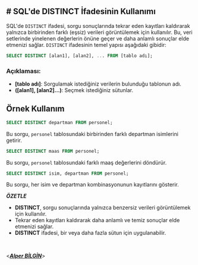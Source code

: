 ## **# SQL'de DISTINCT İfadesinin Kullanımı**

SQL'de `DISTINCT` ifadesi, sorgu sonuçlarında tekrar eden kayıtları kaldırarak yalnızca birbirinden farklı (eşsiz) verileri görüntülemek için kullanılır. Bu, veri setlerinde yinelenen değerlerin önüne geçer ve daha anlamlı sonuçlar elde etmenizi sağlar. `DISTINCT` ifadesinin temel yapısı aşağıdaki gibidir:

```sql
SELECT DISTINCT [alan1], [alan2], ... FROM [tablo adı];
```

### Açıklaması:

- **[tablo adı]**: Sorgulamak istediğiniz verilerin bulunduğu tablonun adı.
- **([alan1], [alan2]...)**: Seçmek istediğiniz sütunlar.

## Örnek Kullanım

```sql
SELECT DISTINCT departman FROM personel;
```

Bu sorgu, `personel` tablosundaki birbirinden farklı departman isimlerini getirir.

```sql
SELECT DISTINCT maas FROM personel;
```

Bu sorgu, `personel` tablosundaki farklı maaş değerlerini döndürür.

```sql
SELECT DISTINCT isim, departman FROM personel;
```

Bu sorgu, her isim ve departman kombinasyonunun kayıtlarını gösterir.

**_ÖZETLE_**

- **DISTINCT**, sorgu sonuçlarında yalnızca benzersiz verileri görüntülemek için kullanılır.
- Tekrar eden kayıtları kaldırarak daha anlamlı ve temiz sonuçlar elde etmenizi sağlar.
- **DISTINCT** ifadesi, bir veya daha fazla sütun için uygulanabilir.
  &nbsp;

&nbsp;

<**_[Alper BİLGİN](https://github.com/DREAXS)_**>
